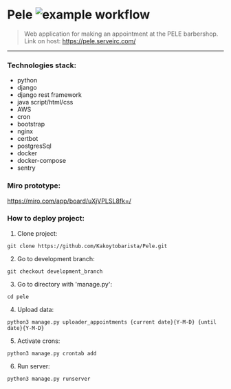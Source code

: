 # Pele ![example workflow](https://github.com/Kakoytobarista/Pele/actions/workflows/django.yml/badge.svg)

>Web application for making an appointment at the PELE barbershop.
Link on host: https://pele.serveirc.com/
_______
### Technologies stack:
* python
* django
* django rest framework
* java script/html/css
* AWS
* cron
* bootstrap
* nginx
* certbot
* postgresSql
* docker
* docker-compose
* sentry


### Miro prototype:
https://miro.com/app/board/uXjVPLSL8fk=/

### How to deploy project:

1. Clone project:
```
git clone https://github.com/Kakoytobarista/Pele.git
```
2. Go to development branch:
```
git checkout development_branch
```
3. Go to directory with 'manage.py':
```
cd pele
```
4. Upload data: 
```
python3 manage.py uploader_appointments {current date}{Y-M-D} {until date}{Y-M-D}
```
5. Activate crons: 
```
python3 manage.py crontab add
```
6. Run server:
```
python3 manage.py runserver
```
